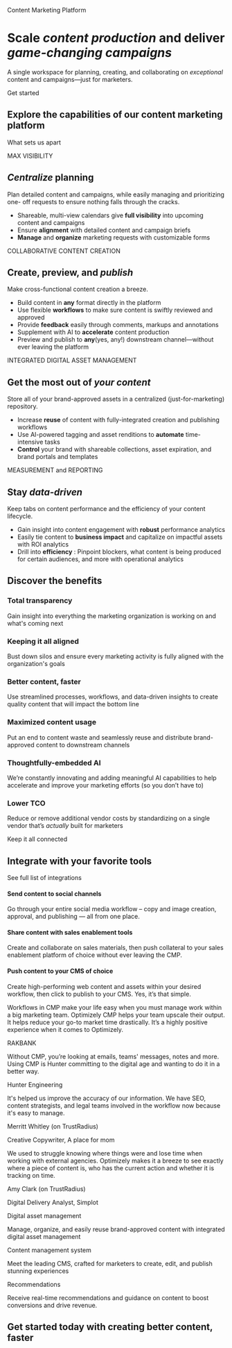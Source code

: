 Content Marketing Platform

# Scale _content production_ and deliver _game-changing campaigns_

A single workspace for planning, creating, and collaborating on _exceptional_
content and campaigns—just for marketers.

Get started

## Explore the capabilities of our content marketing platform

What sets us apart

MAX VISIBILITY

## _Centralize_ planning

Plan detailed content and campaigns, while easily managing and prioritizing one-
off requests to ensure nothing falls through the cracks.

- Shareable, multi-view calendars give **full visibility** into upcoming content and campaigns
- Ensure **alignment** with detailed content and campaign briefs
- **Manage** and **organize** marketing requests with customizable forms

COLLABORATIVE CONTENT CREATION

## Create, preview, and _publish_

Make cross-functional content creation a breeze.

- Build content in **any** format directly in the platform
- Use flexible **workflows** to make sure content is swiftly reviewed and approved
- Provide **feedback** easily through comments, markups and annotations
- Supplement with AI to **accelerate** content production
- Preview and publish to **any**(yes, any!) downstream channel—without ever leaving the platform

INTEGRATED DIGITAL ASSET MANAGEMENT

## Get the most out of _your content_

Store all of your brand-approved assets in a centralized (just-for-marketing)
repository.

- Increase **reuse** of content with fully-integrated creation and publishing workflows
- Use AI-powered tagging and asset renditions to **automate** time-intensive tasks
- **Control** your brand with shareable collections, asset expiration, and brand portals and templates

MEASUREMENT and REPORTING

## Stay _data-driven_

Keep tabs on content performance and the efficiency of your content lifecycle.

- Gain insight into content engagement with **robust** performance analytics
- Easily tie content to **business impact** and capitalize on impactful assets with ROI analytics
- Drill into **efficiency** : Pinpoint blockers, what content is being produced for certain audiences, and more with operational analytics

## Discover the benefits

### Total transparency

Gain insight into everything the marketing organization is working on and what's
coming next

### Keeping it all aligned

Bust down silos and ensure every marketing activity is fully aligned with the
organization's goals

### Better content, faster

Use streamlined processes, workflows, and data-driven insights to create quality
content that will impact the bottom line

### Maximized content usage

Put an end to content waste and seamlessly reuse and distribute brand-approved
content to downstream channels

### Thoughtfully-embedded AI

We’re constantly innovating and adding meaningful AI capabilities to help
accelerate and improve your marketing efforts (so you don’t have to)

### Lower TCO

Reduce or remove additional vendor costs by standardizing on a single vendor
that’s _actually_ built for marketers

Keep it all connected

## Integrate with your favorite tools

See full list of integrations

#### Send content to social channels

Go through your entire social media workflow – copy and image creation,
approval, and publishing — all from one place.

#### Share content with sales enablement tools

Create and collaborate on sales materials, then push collateral to your sales
enablement platform of choice without ever leaving the CMP.

#### Push content to your CMS of choice

Create high-performing web content and assets within your desired workflow, then
click to publish to your CMS. Yes, it’s that simple.

Workflows in CMP make your life easy when you must manage work within a big
marketing team. Optimizely CMP helps your team upscale their output. It helps
reduce your go-to market time drastically. It’s a highly positive experience
when it comes to Optimizely.

RAKBANK

Without CMP, you’re looking at emails, teams' messages, notes and more. Using
CMP is Hunter committing to the digital age and wanting to do it in a better
way.

Hunter Engineering

It's helped us improve the accuracy of our information. We have SEO, content
strategists, and legal teams involved in the workflow now because it's easy to
manage.

Merritt Whitley (on TrustRadius)

Creative Copywriter, A place for mom

We used to struggle knowing where things were and lose time when working with
external agencies. Optimizely makes it a breeze to see exactly where a piece of
content is, who has the current action and whether it is tracking on time.

Amy Clark (on TrustRadius)

Digital Delivery Analyst, Simplot

Digital asset management

Manage, organize, and easily reuse brand-approved content with integrated
digital asset management

Content management system

Meet the leading CMS, crafted for marketers to create, edit, and publish
stunning experiences

Recommendations

Receive real-time recommendations and guidance on content to boost conversions
and drive revenue.

## Get started today with creating better content, faster
